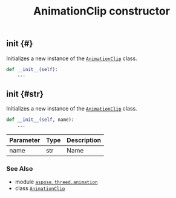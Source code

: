 ﻿---
title: AnimationClip constructor
second_title: Aspose.3D for Python via .NET API References
description: 
type: docs
weight: 10
url: /aspose.threed.animation/animationclip/__init__/
is_root: false
---

## __init__ {#}

Initializes a new instance of the [`AnimationClip`](/3d/python-net/aspose.threed.animation/animationclip) class.



```python
def __init__(self):
    ...
```




## __init__ {#str}

Initializes a new instance of the [`AnimationClip`](/3d/python-net/aspose.threed.animation/animationclip) class.



```python
def __init__(self, name):
    ...
```


| Parameter | Type | Description |
| :- | :- | :- |
| name | str | Name |



### See Also
* module [`aspose.threed.animation`](../../)
* class [`AnimationClip`](/3d/python-net/aspose.threed.animation/animationclip)
